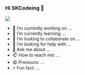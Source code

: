 ### Hi SKCodeing 👋

<img align="center" src="https://github-readme-stats.vercel.app/api?username=SKCodeing&show_icons=true&icon_color=0366d6&text_color=24292e&bg_color=ffffff&hide_title=true" />



- 🔭 I’m currently working on ...
- 🌱 I’m currently learning ...
- 👯 I’m looking to collaborate on ...
- 🤔 I’m looking for help with ...
- 💬 Ask me about ...
- 📫 How to reach me: ...
- 😄 Pronouns: ...
- ⚡ Fun fact: ...
 

